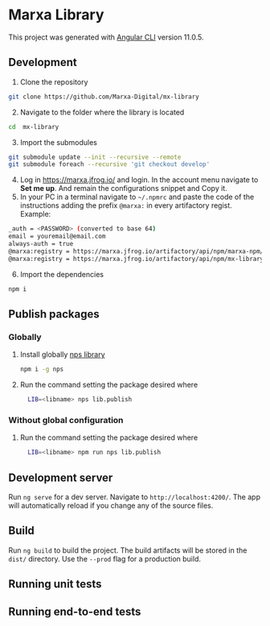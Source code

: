 # Marxa Library
This project was generated with [Angular CLI](https://github.com/angular/angular-cli) version 11.0.5.

## Development

1. Clone the repository
```bash
git clone https://github.com/Marxa-Digital/mx-library
```
2. Navigate to the folder where the library is located
```bash
cd  mx-library
```
3. Import the submodules
```bash
git submodule update --init --recursive --remote
git submodule foreach --recursive 'git checkout develop'
```
4. Log in https://marxa.jfrog.io/ and login. In the account menu navigate to **Set me up**. And remain the configurations snippet and Copy it.
5. In your PC in a terminal navigate to `~/.npmrc` and paste the code of the instructions adding the prefix `@marxa:` in every artifactory regist. Example:
```bash
_auth = <PASSWORD> (converted to base 64)
email = youremail@email.com
always-auth = true
@marxa:registry = https://marxa.jfrog.io/artifactory/api/npm/marxa-npm/
@marxa:registry = https://marxa.jfrog.io/artifactory/api/npm/mx-library-npm/
```
6. Import the dependencies
```bash
npm i
```


## Publish packages
### Globally
1. Install globally [nps library](https://www.npmjs.com/package/nps) 
    ```bash
    npm i -g nps
    ```
 
2. Run the command setting the package desired where <libname>
    ```bash
      LIB=<libname> nps lib.publish
    ```

### Without global configuration
1. Run the command setting the package desired where <libname>
    ```bash
      LIB=<libname> npm run nps lib.publish
    ```

## Development server

Run `ng serve` for a dev server. Navigate to `http://localhost:4200/`. The app will automatically reload if you change any of the source files.

## Build

Run `ng build` to build the project. The build artifacts will be stored in the `dist/` directory. Use the `--prod` flag for a production build.

## Running unit tests



## Running end-to-end tests
